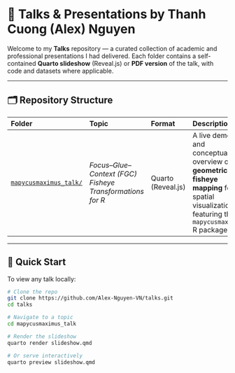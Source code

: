 # 🎤 Talks & Presentations by Thanh Cuong (Alex) Nguyen

Welcome to my **Talks** repository — a curated collection of academic and professional presentations I had delivered. 
Each folder contains a self-contained **Quarto slideshow** (Reveal.js) or **PDF version** of the talk, with code and datasets where applicable.

---

## 🗂 Repository Structure

| Folder | Topic | Format | Description |
|:--------|:-------|:--------|:-------------|
| [`mapycusmaximus_talk/`](mapycus_slide/) | *Focus–Glue–Context (FGC) Fisheye Transformations for R* | Quarto (Reveal.js) | A live demo and conceptual overview of **geometric fisheye mapping** for spatial visualization, featuring the `mapycusmaximus` R package. |
---

## 🚀 Quick Start

To view any talk locally:

```bash
# Clone the repo
git clone https://github.com/Alex-Nguyen-VN/talks.git
cd talks

# Navigate to a topic
cd mapycusmaximus_talk

# Render the slideshow
quarto render slideshow.qmd

# Or serve interactively
quarto preview slideshow.qmd
